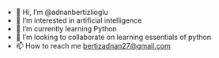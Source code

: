 - 👋 Hi, I’m @adnanbertizlioglu
- 👀 I’m interested in  artificial intelligence
- 🌱 I’m currently learning  Python
- 💞️ I’m looking to collaborate on  learning essentials of python
- 📫 How to reach me bertizadnan27@gmail.com

<!---
adnanbertizlioglu/adnanbertizlioglu is a ✨ special ✨ repository because its `README.md` (this file) appears on your GitHub profile.
You can click the Preview link to take a look at your changes.
--->
